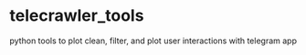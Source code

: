 telecrawler_tools
=================

python tools to plot clean, filter, and plot user interactions with telegram app
